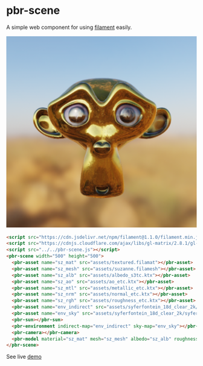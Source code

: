 # pbr-scene

A simple web component for using [filament](https://github.com/google/filament/) easily.

![pbr rendered suzanne](suzanne.png)

```html
<script src="https://cdn.jsdelivr.net/npm/filament@1.1.0/filament.min.js"></script>
<script src="https://cdnjs.cloudflare.com/ajax/libs/gl-matrix/2.8.1/gl-matrix-min.js"></script>
<script src="../../pbr-scene.js"></script>
<pbr-scene width="500" height="500">
  <pbr-asset name="sz_mat" src="assets/textured.filamat"></pbr-asset>
  <pbr-asset name="sz_mesh" src="assets/suzanne.filamesh"></pbr-asset>
  <pbr-asset name="sz_alb" src="assets/albedo_s3tc.ktx"></pbr-asset>
  <pbr-asset name="sz_ao" src="assets/ao_etc.ktx"></pbr-asset>
  <pbr-asset name="sz_mtl" src="assets/metallic_etc.ktx"></pbr-asset>
  <pbr-asset name="sz_nrm" src="assets/normal_etc.ktx"></pbr-asset>
  <pbr-asset name="sz_rgh" src="assets/roughness_etc.ktx"></pbr-asset>
  <pbr-asset name="env_indirect" src="assets/syferfontein_18d_clear_2k/syferfontein_18d_clear_2k_ibl_s3tc.ktx"></pbr-asset>
  <pbr-asset name="env_sky" src="assets/syferfontein_18d_clear_2k/syferfontein_18d_clear_2k_skybox.ktx"></pbr-asset>
  <pbr-sun></pbr-sun>
  <pbr-environment indirect-map="env_indirect" sky-map="env_sky"></pbr-environment>
  <pbr-camera></pbr-camera>
  <pbr-model material="sz_mat" mesh="sz_mesh" albedo="sz_alb" roughness="sz_rgh" normal="sz_nrm" metallic="sz_mtl" ao="sz_ao"></pbr-model>
</pbr-scene>
```

See live [demo](https://richardanaya.github.io/pbr-scene/examples/suzanne/index.html)
